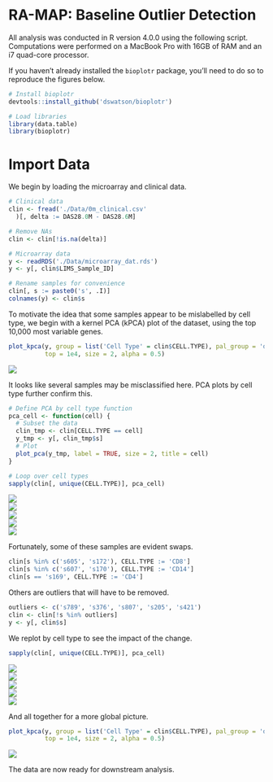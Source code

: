 RA-MAP: Baseline Outlier Detection
================

All analysis was conducted in R version 4.0.0 using the following
script. Computations were performed on a MacBook Pro with 16GB of RAM
and an i7 quad-core processor.

If you haven’t already installed the `bioplotr` package, you’ll need to
do so to reproduce the figures below.

``` r
# Install bioplotr
devtools::install_github('dswatson/bioplotr')

# Load libraries
library(data.table)
library(bioplotr)
```

# Import Data

We begin by loading the microarray and clinical data.

``` r
# Clinical data
clin <- fread('./Data/0m_clinical.csv'
  )[, delta := DAS28.0M - DAS28.6M]

# Remove NAs
clin <- clin[!is.na(delta)]

# Microarray data
y <- readRDS('./Data/microarray_dat.rds')
y <- y[, clin$LIMS_Sample_ID]

# Rename samples for convenience
clin[, s := paste0('s', .I)]
colnames(y) <- clin$s
```

To motivate the idea that some samples appear to be mislabelled by cell
type, we begin with a kernel PCA (kPCA) plot of the dataset, using the
top 10,000 most variable
genes.

``` r
plot_kpca(y, group = list('Cell Type' = clin$CELL.TYPE), pal_group = 'd3', 
          top = 1e4, size = 2, alpha = 0.5)
```

<p align='center'>
<img src="0m_outliers_files/figure-gfm/p1-1.png" style="display: block; margin: auto;" />
</p>

It looks like several samples may be misclassified here. PCA plots by
cell type further confirm this.

``` r
# Define PCA by cell type function
pca_cell <- function(cell) {
  # Subset the data
  clin_tmp <- clin[CELL.TYPE == cell]
  y_tmp <- y[, clin_tmp$s]
  # Plot
  plot_pca(y_tmp, label = TRUE, size = 2, title = cell)
}

# Loop over cell types
sapply(clin[, unique(CELL.TYPE)], pca_cell)
```

<p align='center'>
<img src="0m_outliers_files/figure-gfm/p2-1.png" style="display: block; margin: auto;" /><img src="0m_outliers_files/figure-gfm/p2-2.png" style="display: block; margin: auto;" /><img src="0m_outliers_files/figure-gfm/p2-3.png" style="display: block; margin: auto;" /><img src="0m_outliers_files/figure-gfm/p2-4.png" style="display: block; margin: auto;" /><img src="0m_outliers_files/figure-gfm/p2-5.png" style="display: block; margin: auto;" />
</p>

Fortunately, some of these samples are evident swaps.

``` r
clin[s %in% c('s605', 's172'), CELL.TYPE := 'CD8']
clin[s %in% c('s607', 's170'), CELL.TYPE := 'CD14']
clin[s == 's169', CELL.TYPE := 'CD4']
```

Others are outliers that will have to be removed.

``` r
outliers <- c('s789', 's376', 's807', 's205', 's421')
clin <- clin[!s %in% outliers]
y <- y[, clin$s]
```

We replot by cell type to see the impact of the
change.

``` r
sapply(clin[, unique(CELL.TYPE)], pca_cell)
```

<p align='center'>
<img src="0m_outliers_files/figure-gfm/p3-1.png" style="display: block; margin: auto;" /><img src="0m_outliers_files/figure-gfm/p3-2.png" style="display: block; margin: auto;" /><img src="0m_outliers_files/figure-gfm/p3-3.png" style="display: block; margin: auto;" /><img src="0m_outliers_files/figure-gfm/p3-4.png" style="display: block; margin: auto;" /><img src="0m_outliers_files/figure-gfm/p3-5.png" style="display: block; margin: auto;" />
</p>

And all together for a more global
picture.

``` r
plot_kpca(y, group = list('Cell Type' = clin$CELL.TYPE), pal_group = 'd3', 
          top = 1e4, size = 2, alpha = 0.5)
```

<p align='center'>
<img src="0m_outliers_files/figure-gfm/p4-1.png" style="display: block; margin: auto;" />
</p>

The data are now ready for downstream analysis.
